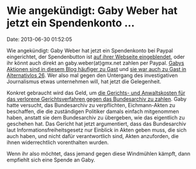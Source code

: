 Wie angekündigt: Gaby Weber hat jetzt ein Spendenkonto \...
===========================================================

Date: 2013-06-30 01:52:05

Wie angekündigt: Gaby Weber hat jetzt ein Spendenkonto bei Paypal
eingerichtet, der Spendenbutton ist [auf ihrer Webseite
eingeblendet](http://gabyweber.com/werke.php), oder ihr könnt auch
direkt an gaby.weber(at)gmx.net zahlen per Paypal. [Gabys Aktionen sind
in diesem Blog häufiger zu Gast](http://blog.fefe.de/?q=Gaby+Weber) und
[sie war auch zu Gast in Alternativlos
26](http://alternativlos.org/26/). Wer also mal gegen den Untergang des
investigativen Journalismus etwas unternehmen will, hat jetzt die
Gelegenheit.

Konkret gebraucht wird das Geld, um [die Gerichts- und Anwaltskosten für
das verlorene Gerichtsverfahren gegen das Bundesarchiv zu
zahlen](http://blog.fefe.de/?ts=af32accc). Gaby hatte versucht, das
Bundesarchiv zu verpflichten, Eichmann-Akten zu beschaffen, die die
zuständigen Politiker damals einfach mitgenommen haben, anstatt sie dem
Bundesarchiv zu übergeben, wie das eigentlich zu geschehen hat. Das
Gericht hat jetzt argumentiert, dass das Bundesarchiv laut
Informationsfreiheitsgesetz nur Einblick in Akten geben muss, die sich
auch haben, und nicht dafür verantwortlich sind, Akten anzuforden, die
ihnen widerrechtlich vorenthalten wurden.

Wenn ihr also möchtet, dass jemand gegen diese Windmühlen kämpft, dann
empfiehlt sich eine Spende an Gaby.
